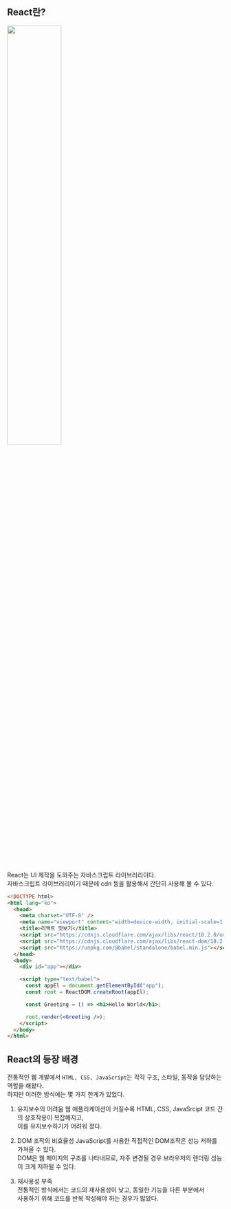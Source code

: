 ## React란?

<img width=50% src="https://velog.velcdn.com/images/jojeon4515/post/bd5f6da9-34ee-4f04-8afb-bb853341fb6f/image.png" />

React는 UI 제작을 도와주는 자바스크립트 라이브러리이다. <br />
자바스크립트 라이브러리이기 때문에 cdn 등을 활용해서 간단히 사용해 볼 수 있다.

```html
<!DOCTYPE html>
<html lang="ko">
  <head>
    <meta charset="UTF-8" />
    <meta name="viewport" content="width=device-width, initial-scale=1.0" />
    <title>리액트 맛보기</title>
    <script src="https://cdnjs.cloudflare.com/ajax/libs/react/18.2.0/umd/react.production.min.js"></script>
    <script src="https://cdnjs.cloudflare.com/ajax/libs/react-dom/18.2.0/umd/react-dom.production.min.js"></script>
    <script src="https://unpkg.com/@babel/standalone/babel.min.js"></script>
  </head>
  <body>
    <div id="app"></div>

    <script type="text/babel">
      const appEl = document.getElementById("app");
      const root = ReactDOM.createRoot(appEl);

      const Greeting = () => <h1>Hello World</h1>;

      root.render(<Greeting />);
    </script>
  </body>
</html>
```

## React의 등장 배경

전통적인 웹 개발에서 `HTML, CSS, JavaScript`는 각각 구조, 스타일, 동작을 담당하는 역할을 해왔다. <br />
하지만 이러한 방식에는 몇 가지 한계가 있었다.<br />

1. 유지보수의 어려움
   웹 애플리케이션이 커질수록 HTML, CSS, JavaSrcipt 코드 간의 상호작용이 복잡해지고, <br />
   이를 유지보수하기가 어려워 졌다.

2. DOM 조작의 비효율성
   JavaScript를 사용한 직접적인 DOM조작은 성능 저하를 가져올 수 있다. <br />
   DOM은 웹 페이지의 구조를 나타내므로, 자주 변경될 경우 브라우저의 렌더링 성능이 크게 저하될 수 있다.

3. 재사용성 부족<br />
   전통적인 방식에서는 코드의 재사용성이 낮고, 동일한 기능을 다른 부분에서<br />
   사용하기 위해 코드를 반복 작성해야 하는 경우가 많았다.
